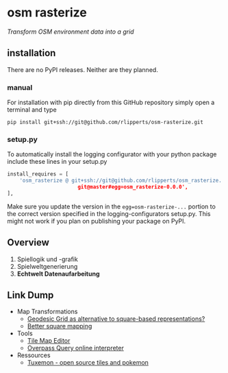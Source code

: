 # osm rasterize
_Transform OSM environment data into a grid_

## installation
There are no PyPI releases. Neither are they planned.

### manual
For installation with pip directly from this GitHub repository simply open a terminal and type
```
pip install git+ssh://git@github.com/rlipperts/osm-rasterize.git
``` 

### setup.py
To automatically install the logging configurator with your python package include these lines in your setup.py
```python
install_requires = [
    'osm_rasterize @ git+ssh://git@github.com/rlipperts/osm_rasterize.
                       git@master#egg=osm_rasterize-0.0.0',
],
```
Make sure you update the version in the `egg=osm-rasterize-...` portion to the correct version 
specified in the logging-configurators setup.py. This might not work if you plan on publishing your package on PyPI.

## Overview

1. Spiellogik und -grafik
2. Spielweltgenerierung
3. __Echtwelt Datenaufarbeitung__

## Link Dump

* Map Transformations
    * [Geodesic Grid as alternative to square-based representations?](https://en.wikipedia.org/wiki/Geodesic_grid)
    * [Better square mapping](https://en.wikipedia.org/wiki/Quadrilateralized_spherical_cube)
* Tools
    * [Tile Map Editor](https://www.mapeditor.org/)
    * [Overpass Query online interpreter](https://overpass-turbo.eu/)
* Ressources
    * [Tuxemon - open source tiles and pokemon](https://github.com/Tuxemon/Tuxemon/tree/development/mods/tuxemon/gfx/tilesets)
